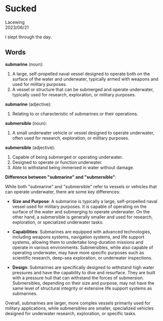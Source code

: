 # Sucked

Lacewing  
2023/06/21

I slept through the day.

## Words
**submarine** (noun):

1. A large, self-propelled naval vessel designed to operate both on the surface of the water and underwater, typically armed with weapons and used for military purposes.
2. A vessel or structure that can be submerged and operate underwater, typically used for research, exploration, or military purposes.

**submarine** (adjective):

1. Relating to or characteristic of submarines or their operations.

**submersible** (noun):

1. A small underwater vehicle or vessel designed to operate underwater, often used for research, exploration, or military purposes.

**submersible** (adjective):

1. Capable of being submerged or operating underwater.
2. Designed to operate or function underwater.
3. Able to withstand being immersed in water without damage.

**Difference between "submarine" and "submersible"**:

While both "submarine" and "submersible" refer to vessels or vehicles that can operate underwater, there are some key differences:

- **Size and Purpose**: A submarine is typically a large, self-propelled naval vessel used for military purposes. It is capable of operating on the surface of the water and submerging to operate underwater. On the other hand, a submersible is generally smaller and used for research, exploration, or specialized underwater tasks.

- **Capabilities**: Submarines are equipped with advanced technologies, including weapons systems, navigation systems, and life support systems, allowing them to undertake long-duration missions and operate in various environments. Submersibles, while also capable of operating underwater, may have more specific purposes such as scientific research, deep-sea exploration, or underwater inspections.

- **Design**: Submarines are specifically designed to withstand high water pressures and have the capability to dive and resurface. They are built with a pressure hull that can withstand the forces of submersion. Submersibles, depending on their size and purpose, may not have the same level of structural integrity or extensive life support systems as submarines.

Overall, submarines are larger, more complex vessels primarily used for military applications, while submersibles are smaller, specialized vehicles designed for underwater research, exploration, or specific tasks.